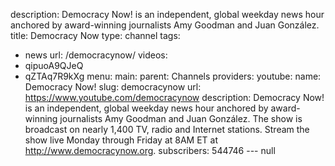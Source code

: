 description: Democracy Now! is an independent, global weekday news hour anchored by
  award-winning journalists Amy Goodman and Juan González.
title: Democracy Now
type: channel
tags:
- news
url: /democracynow/
videos:
- qipuoA9QJeQ
- qZTAq7R9kXg
menu:
  main:
    parent: Channels
providers:
  youtube:
    name: Democracy Now!
    slug: democracynow
    url: https://www.youtube.com/democracynow
    description: Democracy Now! is an independent, global weekday news hour anchored
      by award-winning journalists Amy Goodman and Juan González. The show is broadcast
      on nearly 1,400 TV, radio and Internet stations. Stream the show live Monday
      through Friday at 8AM ET at http://www.democracynow.org.
    subscribers: 544746
--- null
